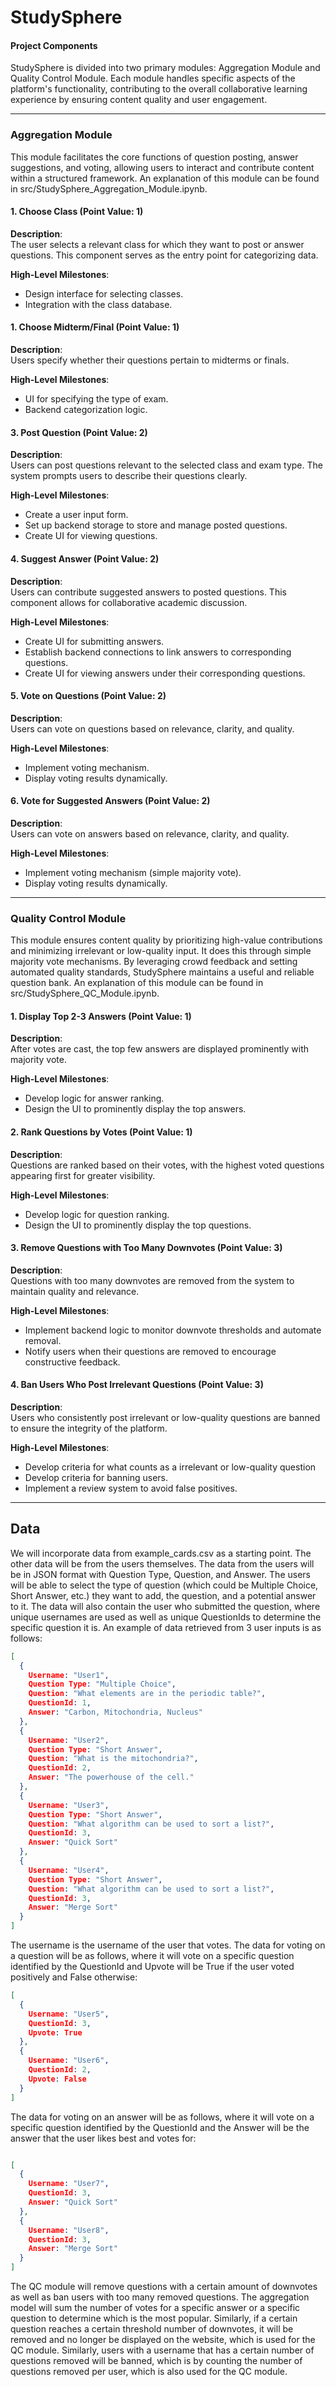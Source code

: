 # StudySphere

#### Project Components

StudySphere is divided into two primary modules: Aggregation Module and Quality Control Module. Each module handles specific aspects of the platform's functionality, contributing to the overall collaborative learning experience by ensuring content quality and user engagement.

---

### Aggregation Module
This module facilitates the core functions of question posting, answer suggestions, and voting, allowing users to interact and contribute content within a structured framework. An explanation of this module can be found in src/StudySphere_Aggregation_Module.ipynb.

#### 1. Choose Class (Point Value: 1)
**Description**:  
The user selects a relevant class for which they want to post or answer questions. This component serves as the entry point for categorizing data.

**High-Level Milestones**:
- Design interface for selecting classes.
- Integration with the class database.
  
#### 1. Choose Midterm/Final (Point Value: 1)
**Description**:  
Users specify whether their questions pertain to midterms or finals.

**High-Level Milestones**:
- UI for specifying the type of exam.
- Backend categorization logic.

#### 3. Post Question (Point Value: 2)
**Description**:  
Users can post questions relevant to the selected class and exam type. The system prompts users to describe their questions clearly.

**High-Level Milestones**:
- Create a user input form.
- Set up backend storage to store and manage posted questions.
- Create UI for viewing questions.

#### 4. Suggest Answer (Point Value: 2)
**Description**:  
Users can contribute suggested answers to posted questions. This component allows for collaborative academic discussion.

**High-Level Milestones**:
- Create UI for submitting answers.
- Establish backend connections to link answers to corresponding questions.
- Create UI for viewing answers under their corresponding questions.

#### 5. Vote on Questions (Point Value: 2)
**Description**:  
Users can vote on questions based on relevance, clarity, and quality.

**High-Level Milestones**:
- Implement voting mechanism.
- Display voting results dynamically.

#### 6. Vote for Suggested Answers (Point Value: 2)
**Description**:  
Users can vote on answers based on relevance, clarity, and quality.

**High-Level Milestones**:
- Implement voting mechanism (simple majority vote).
- Display voting results dynamically.

---

### Quality Control Module

This module ensures content quality by prioritizing high-value contributions and minimizing irrelevant or low-quality input. It does this through simple majority vote mechanisms.  By leveraging crowd feedback and setting automated quality standards, StudySphere maintains a useful and reliable question bank. An explanation of this module can be found in src/StudySphere_QC_Module.ipynb.

#### 1. Display Top 2-3 Answers (Point Value: 1)
**Description**:  
After votes are cast, the top few answers are displayed prominently with majority vote.

**High-Level Milestones**:
- Develop logic for answer ranking.
- Design the UI to prominently display the top answers.

#### 2. Rank Questions by Votes (Point Value: 1)
**Description**:  
Questions are ranked based on their votes, with the highest voted questions appearing first for greater visibility.

**High-Level Milestones**:
- Develop logic for question ranking.
- Design the UI to prominently display the top questions.

#### 3. Remove Questions with Too Many Downvotes (Point Value: 3)
**Description**:  
Questions with too many downvotes are removed from the system to maintain quality and relevance.

**High-Level Milestones**:
- Implement backend logic to monitor downvote thresholds and automate removal.
- Notify users when their questions are removed to encourage constructive feedback.

#### 4. Ban Users Who Post Irrelevant Questions (Point Value: 3)
**Description**:  
Users who consistently post irrelevant or low-quality questions are banned to ensure the integrity of the platform.

**High-Level Milestones**:
- Develop criteria for what counts as a irrelevant or low-quality question
- Develop criteria for banning users.
- Implement a review system to avoid false positives.

---

## Data
We will incorporate data from example_cards.csv as a starting point. The other data will be from the users themselves. The data from the users will be in JSON format with Question Type, Question, and Answer. The users will be able to select the type of question (which could be Multiple Choice, Short Answer, etc.) they want to add, the question, and a potential answer to it. The data will also contain the user who submitted the question, where unique usernames are used as well as unique QuestionIds to determine the specific question it is. An example of data retrieved from 3 user inputs is as follows: 

```json
[
  {
    Username: "User1", 
    Question Type: "Multiple Choice",
    Question: "What elements are in the periodic table?", 
    QuestionId: 1,
    Answer: "Carbon, Mitochondria, Nucleus"
  }, 
  {
    Username: "User2",
    Question Type: "Short Answer",
    Question: "What is the mitochondria?", 
    QuestionId: 2,
    Answer: "The powerhouse of the cell."
  }, 
  {
    Username: "User3", 
    Question Type: "Short Answer",
    Question: "What algorithm can be used to sort a list?", 
    QuestionId: 3,
    Answer: "Quick Sort"
  }, 
  {
    Username: "User4", 
    Question Type: "Short Answer",
    Question: "What algorithm can be used to sort a list?", 
    QuestionId: 3,
    Answer: "Merge Sort"
  }  
]
``` 
The username is the username of the user that votes. 
The data for voting on a question will be as follows, where it will vote on a specific question identified by the QuestionId and Upvote will be True if the user voted positively and False otherwise:

```json
[ 
  {
    Username: "User5",
    QuestionId: 3,
    Upvote: True 
  },  
  {
    Username: "User6", 
    QuestionId: 2, 
    Upvote: False 
  } 
] 

```
The data for voting on an answer will be as follows, where it will vote on a specific question identified by the QuestionId and the Answer will be the answer that the user likes best and votes for:

```json

[ 
  { 
    Username: "User7",
    QuestionId: 3, 
    Answer: "Quick Sort"
  },
  { 
    Username: "User8",
    QuestionId: 3,
    Answer: "Merge Sort" 
  } 
] 

```
The QC module will remove questions with a certain amount of downvotes as well as ban users with too many removed questions. The aggregation model will sum the number of votes for a specific answer or a specific question to determine which is the most popular. Similarly, if a certain question reaches a certain threshold number of downvotes, it will be removed and no longer be displayed on the website, which is used for the QC module. Similarly, users with a username that has a certain number of questions removed will be banned, which is by counting the number of questions removed per user, which is also used for the QC module. 
